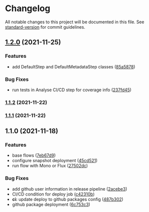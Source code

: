 # Changelog

All notable changes to this project will be documented in this file. See [standard-version](https://github.com/conventional-changelog/standard-version) for commit guidelines.

## [1.2.0](https://github.com/juliengalet/reactor-flow/compare/v1.1.2...v1.2.0) (2021-11-25)


### Features

* add DefaultStep and DefaultMetadataStep classes ([85a5878](https://github.com/juliengalet/reactor-flow/commit/85a5878549c2a62e1d9c405194cf96bcfc4122d0))


### Bug Fixes

* run tests in Analyse CI/CD step for coverage info ([237fd45](https://github.com/juliengalet/reactor-flow/commit/237fd459dff25eff27c1a4932792bf7f1bdb638a))

### [1.1.2](https://github.com/juliengalet/reactor-flow/compare/v1.1.1...v1.1.2) (2021-11-22)

### [1.1.1](https://github.com/juliengalet/reactor-flow/compare/v1.1.0...v1.1.1) (2021-11-22)

## 1.1.0 (2021-11-18)


### Features

* base flows ([7eb67d9](https://github.com/juliengalet/reactor-flow/commit/7eb67d9c84a8417045bff90eac4e5660fc403214))
* configure snapshot deployment ([45cd521](https://github.com/juliengalet/reactor-flow/commit/45cd52113963d8d9fb6f4330325cbf3b14f482c1))
* run flow with Mono or Flux ([27502dc](https://github.com/juliengalet/reactor-flow/commit/27502dce5f06146ab6ae6ee8c497da0e7e2358c7))


### Bug Fixes

* add github user information in release pipeline ([2acebe3](https://github.com/juliengalet/reactor-flow/commit/2acebe3d38cfe7f2e36c85baedd77fa97c5c9822))
* CI/CD condition for deploy job ([c42310b](https://github.com/juliengalet/reactor-flow/commit/c42310bc12103d8b42560a1160cca359bec68b80))
* **ci:** update deploy to github packages config ([487b302](https://github.com/juliengalet/reactor-flow/commit/487b302d9dc9f21286f0e99a025b57ef185f832f))
* github package deployment ([6c753c3](https://github.com/juliengalet/reactor-flow/commit/6c753c33a5f57a87aabc6feb5a098f2d12301708))

